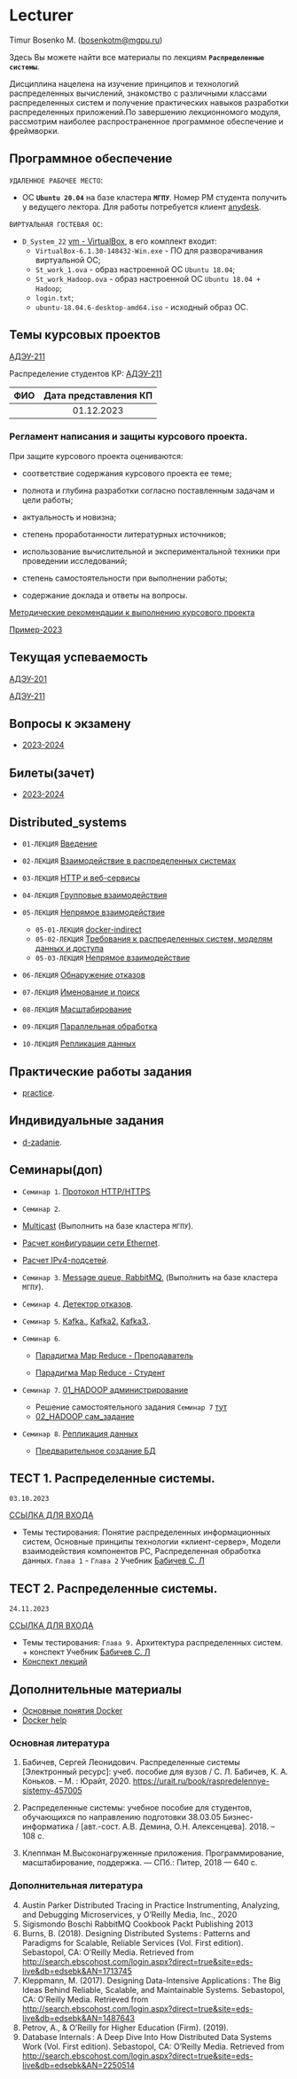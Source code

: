 # Lecturer
Timur Bosenko M. (bosenkotm@mgpu.ru)

Здесь Вы можете найти все материалы по лекциям **`Распределенные системы`**.

Дисциплина нацелена на изучение принципов и технологий распределенных вычислений, знакомство с различными классами распределенных систем и получение практических навыков разработки распределенных приложений.По завершению лекционномого модуля, рассмотрим наиболее распространенное программное обеспечение и фреймворки.

## Программное обеспечение 
   
 `УДАЛЕННОЕ РАБОЧЕЕ МЕСТО`:
   
 - OC **`Ubuntu 20.04`** на базе кластера **`МГПУ`**. Номер РМ студента получить у ведущего лектора. Для работы потребуется клиент [anydesk](  https://anydesk.com/en/downloads/windows).
   
 `ВИРТУАЛЬНАЯ ГОСТЕВАЯ ОС`:
 
 - `D_System_22` [vm - VirtualBox](https://disk.yandex.ru/d/RTZvbDhtfXInMg), в его комплект входит:
    - `VirtualBox-6.1.30-148432-Win.exe` - ПО для разворачивания виртуальной ОС; 
    - `St_work_1.ova` - образ настроенной ОС `Ubuntu 18.04`;
    - `St_work_Hadoop.ova` - образ настроенной ОС `Ubuntu 18.04 + Hadoop`;
    - `login.txt`;
    - `ubuntu-18.04.6-desktop-amd64.iso` - исходный образ ОС.
    
## Темы курсовых проектов
   [АДЭУ-211](https://docs.google.com/spreadsheets/d/1vH9CPcBrWd2rGgXVlzg4eaXm8DNor1-3s4Um11_e2hA/edit?usp=sharing)

   Распределение студентов КР:
[АДЭУ-211](/kp/УтвКП_АДЭУ-211-2023.pdf)
   
   | ФИО  | Дата представления КП |
| --------------| :---: |
|   | 01.12.2023    |

   
   ### Регламент написания и защиты курсового проекта.

При защите курсового проекта оцениваются:
- соответствие содержания курсового проекта ее теме;

- полнота и глубина разработки согласно поставленным задачам и цели работы;

- актуальность и новизна;

- степень проработанности литературных источников;

- использование вычислительной и экспериментальной техники при проведении исследований;

- степень самостоятельности при выполнении работы;

- содержание доклада и ответы на вопросы.

[Методические рекомендации к выполнению курсового проекта](https://disk.yandex.ru/i/6_ypM5IRQTfpBA)

[Пример-2023](https://disk.yandex.ru/d/p31hgz487lPzzQ)
## Текущая успеваемость
 [АДЭУ-201](https://docs.google.com/spreadsheets/d/1NOTUaM9YFTO9QEV7WKDY1KJoWyKj5iSkfVdgChCiw_o/edit?usp=sharing)

 [АДЭУ-211](https://docs.google.com/spreadsheets/d/1rwdG4OYKxMX2NpclxNVn-L5Y_67TCcN1Y9awgpJACAA/edit?usp=sharing)

## Вопросы к экзамену

- [2023-2024](/examp_ds_2022_2023.pdf)

## Билеты(зачет)

- [2023-2024](/examp2022/Билеты%20экзамен%20Распределенные%20системы%20ТП-191.pdf)

## Distributed_systems

- `01-ЛЕКЦИЯ` [Введение](lectures/1-intro.pdf)

- `02-ЛЕКЦИЯ` [Взаимодействие в распределенных системах](/lectures/02-ЛЕКЦИЯ_Взаимодействие%20между.pdf)

- `03-ЛЕКЦИЯ` [HTTP и веб-сервисы](/lectures/03-ЛЕКЦИЯ_HTTP%20и%20веб-сервисы.pdf)

- `04-ЛЕКЦИЯ` [Групповые взаимодействия](lectures//lectures/04-ЛЕКЦИЯ_Групповые%20взаимодействия.pdf)

- `05-ЛЕКЦИЯ` [Непрямое взаимодействие](lectures/)
   - `05-01-ЛЕКЦИЯ` [docker-indirect](/lectures/05-01-docker-indirect-comm.pdf)
   - `05-02-ЛЕКЦИЯ` [Требования к распределенных систем, моделям данных и доступа](/lectures/05-02-Requirements_for_DS.pdf)
   - `05-03-ЛЕКЦИЯ` [Непрямое взаимодействие](/lectures/05-0-lecture_Kafka_intro.pdf)
- `06-ЛЕКЦИЯ` [Обнаружение отказов](lectures/06-ЛЕКЦИЯ_Обнаружение%20отказов.pdf)

- `07-ЛЕКЦИЯ` [Именование и поиск](lectures/)

- `08-ЛЕКЦИЯ` [Масштабирование](lectures/)

- `09-ЛЕКЦИЯ` [Параллельная обработка](lectures/)

- `10-ЛЕКЦИЯ` [Репликация данных](lectures/)

## Практические работы задания
- [practice](https://github.com/BosenkoTM/Distributed_systems/tree/main/seminars).

## Индивидуальные задания 
- [d-zadanie](https://github.com/BosenkoTM/Distributed_systems/tree/main/d-zadanie ).

## Семинары(доп)

- `Семинар 1`. [Протокол HTTP/HTTPS](practice/S-1-%20HTTP)
 
- `Семинар 2`.

- [Multicast](d-zadanie/04-multicast) (Выполнить на базе кластера `МГПУ`).

- [Расчет конфигурации сети Ethernet](https://disk.yandex.ru/i/WSwJSNc6PP3aRg).

- [Расчет IPv4-подсетей](https://disk.yandex.ru/i/Bnn0pAECM3T2Mg).

- `Семинар 3`. [Message queue, RabbitMQ.](/d-zadanie/03-mq) (Выполнить на базе кластера `МГПУ`).

- `Семинар 4`. [Детектор отказов](https://github.com/BosenkoTM/Distributed_systems/tree/main/d-zadanie/06-failure_detection#%D1%81%D0%B5%D0%BC%D0%B8%D0%BD%D0%B0%D1%80-6-group-membership-%D0%B8-%D0%B4%D0%B5%D1%82%D0%B5%D0%BA%D1%82%D0%BE%D1%80-%D0%BE%D1%82%D0%BA%D0%B0%D0%B7%D0%BE%D0%B2).

- `Семинар 5`. [Kafka.](https://github.com/BosenkoTM/kafka),  [Kafka2.](https://github.com/Zabi82/KafkaLab) [Kafka3.](https://github.com/cblanton45/kafka-labs).

- `Семинар 6`. 
   
   - [Парадигма Map Reduce - Преподаватель](practice/S-2-09-map-reduce)
   
   - [Парадигма Map Reduce - Студент]()

- `Семинар 7`. [01_HADOOP администрирование](https://github.com/BosenkoTM/ds_practice/tree/main/exercises/winter_semester_2021-2022/05_hadoop)
  - Решение самостоятельного задания `Семинар 7` [тут](https://github.com/BosenkoTM/ds_practice/tree/main/solutions/winter_semester_2021-2022/05_hadoop)
  - [02_HADOOP сам_задание](/practice/S-3-HADOOP/2.%20Hadoop%20Lab-1.pdf)
  
- `Семинар 8`. [Репликация данных](practice/S-4-10-replication/pr_replica_single_server.pdf)
  - [Предварительное создание БД](/practice/S-4-10-replication/db_creator.pdf)
   

## ТЕСТ 1. Распределенные системы.  

`03.10.2023`

[ССЫЛКА ДЛЯ ВХОДА](https://docs.google.com/forms/d/e/1FAIpQLScEjZmp_Fsx2qGEp-KWWR5L8UfUrZs0GmGJIM_Nd3I0nzbuwg/viewform?embedded=true)

- Темы тестирования: Понятие распределенных информационных систем, Основные принципы технологии  «клиент-сервер», 
Модели взаимодействия компонентов РС, Распределенная обработка данных. 
`Глава 1` - `Глава 2` Учебник [Бабичев С. Л](https://urait.ru/book/raspredelennye-sistemy-445188)

## ТЕСТ 2. Распределенные системы. 
`24.11.2023`

[ССЫЛКА ДЛЯ ВХОДА](https://docs.google.com/forms/d/e/1FAIpQLScx-U2XsIRvTkMHWHqbu15K9I9lNxc-n2NCgK-PiC22B0BTzA/viewform?embedded=true)

- Темы тестирования:  `Глава 9.` Архитектура распределенных систем. + конспект
Учебник [Бабичев С. Л](https://urait.ru/book/raspredelennye-sistemy-445188)
- [Конспект лекций](Lectures/help_test2.pdf)

## Дополнительные материалы
- [Основные понятия Docker](/Lectures/05-01-docker-indirect-comm.pdf) 
- [Docker help](/Lectures/docker_help.pdf) 

### Основная литература

1.	Бабичев, Сергей Леонидович. Распределенные системы [Электронный ресурс]: учеб. пособие для вузов / С. Л. Бабичев, К. А. Коньков. – М. : Юрайт, 2020. https://urait.ru/book/raspredelennye-sistemy-457005 

2.	Распределенные системы: учебное пособие для студентов, обучающихся по направлению подготовки 38.03.05 Бизнес-информатика / [авт.-сост. А.В. Демина, О.Н. Алексенцева]. 2018. – 108 с. 

3.	Клеппман М.Высоконагруженные приложения. Программирование, масштабирование, поддержка. — СПб.: Питер, 2018 — 640 с.

### Дополнительная литература

4.	Austin Parker Distributed Tracing in Practice Instrumenting, Analyzing, and Debugging Microservices, y O’Reilly Media, Inc., 2020
5.	Sigismondo Boschi RabbitMQ Cookbook Packt Publishing 2013
6.	Burns, B. (2018). Designing Distributed Systems : Patterns and Paradigms for Scalable, Reliable Services (Vol. First edition). Sebastopol, CA: O’Reilly Media. Retrieved from http://search.ebscohost.com/login.aspx?direct=true&site=eds-live&db=edsebk&AN=1713745
7.	Kleppmann, M. (2017). Designing Data-Intensive Applications : The Big Ideas Behind Reliable, Scalable, and Maintainable Systems. Sebastopol, CA: O’Reilly Media. Retrieved from http://search.ebscohost.com/login.aspx?direct=true&site=eds-live&db=edsebk&AN=1487643
8. Petrov, A., & O’Reilly for Higher Education (Firm). (2019).
8. Database Internals : A Deep Dive Into How Distributed Data Systems Work (Vol. First edition). Sebastopol, CA: O’Reilly Media. Retrieved from http://search.ebscohost.com/login.aspx?direct=true&site=eds-live&db=edsebk&AN=2250514

